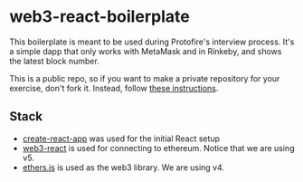 # web3-react-boilerplate

This boilerplate is meant to be used during Protofire's interview process. It's a simple dapp that only works with
MetaMask and in Rinkeby, and shows the latest block number.

This is a public repo, so if you want to make a private repository for your exercise, don't fork it. Instead, follow
[these instructions](https://help.github.com/en/github/creating-cloning-and-archiving-repositories/duplicating-a-repository).

## Stack

- [create-react-app](https://github.com/facebook/create-react-app) was used for the initial React setup
- [web3-react](https://github.com/NoahZinsmeister/web3-react/tree/v5) is used for connecting to ethereum. Notice that we
  are using v5.
- [ethers.js](https://docs.ethers.io/ethers.js/html/) is used as the web3 library. We are using v4.
